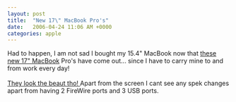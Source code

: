 ```yaml
---
layout: post
title:  "New 17\" MacBook Pro's"
date:   2006-04-24 11:06 AM +0000
categories: apple
---
```

Had to happen, I am not sad I bought my 15.4&quot; MacBook now that <a href="http://www.apple.com/macbookpro/">these new 17&quot; MacBook</a> Pro's have come out... since I have to carry mine to and from work every day!<br /><br /><a href="http://www.apple.com/macbookpro/">They look the beaut tho! </a>Apart from the screen I cant see any spek changes apart from having 2 FireWire ports and 3 USB ports.<br />